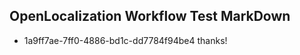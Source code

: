 ## OpenLocalization Workflow Test MarkDown
* 1a9ff7ae-7ff0-4886-bd1c-dd7784f94be4 thanks!

<!--HONumber=Jul16_HO2-->


